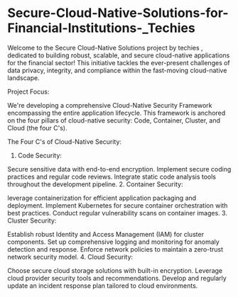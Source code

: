# Secure-Cloud-Native-Solutions-for-Financial-Institutions-_Techies
Welcome to the Secure Cloud-Native Solutions project by techies , dedicated to building robust, scalable, and secure cloud-native applications for the financial sector! This initiative tackles the ever-present challenges of data privacy, integrity, and compliance within the fast-moving cloud-native landscape.

Project Focus:

We're developing a comprehensive Cloud-Native Security Framework encompassing the entire application lifecycle. This framework is anchored on the four pillars of cloud-native security: Code, Container, Cluster, and Cloud (the four C's).

The Four C's of Cloud-Native Security:

1. Code Security:

Secure sensitive data with end-to-end encryption.
Implement secure coding practices and regular code reviews.
Integrate static code analysis tools throughout the development pipeline.
2. Container Security:

leverage containerization for efficient application packaging and deployment.
Implement Kubernetes for secure container orchestration with best practices.
Conduct regular vulnerability scans on container images.
3. Cluster Security:

Establish robust Identity and Access Management (IAM) for cluster components.
Set up comprehensive logging and monitoring for anomaly detection and response.
Enforce network policies to maintain a zero-trust network security model.
4. Cloud Security:

Choose secure cloud storage solutions with built-in encryption.
Leverage cloud provider security tools and recommendations.
Develop and regularly update an incident response plan tailored to cloud environments.
